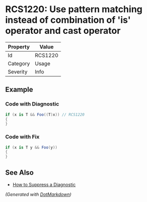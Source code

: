 # RCS1220: Use pattern matching instead of combination of 'is' operator and cast operator

| Property | Value   |
| -------- | ------- |
| Id       | RCS1220 |
| Category | Usage   |
| Severity | Info    |

## Example

### Code with Diagnostic

```csharp
if (x is T && Foo((T)x)) // RCS1220
{
}
```

### Code with Fix

```csharp
if (x is T y && Foo(y))
{
}
```

## See Also

* [How to Suppress a Diagnostic](../HowToConfigureAnalyzers.md#how-to-suppress-a-diagnostic)


*\(Generated with [DotMarkdown](http://github.com/JosefPihrt/DotMarkdown)\)*